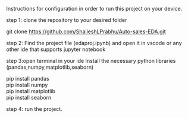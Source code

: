 Instructions for configuration in order to run this project on your device.

step 1: clone the repository to your desired folder

git clone https://github.com/ShaileshLPrabhu/Auto-sales-EDA.git

step 2: Find the project file (edaproj.ipynb) and open it in vscode or any other ide that supports jupyter notebook

step 3:open terminal in your ide Install the necessary python libraries (pandas,numpy,matplotlib,seaborn)

pip install pandas <br />
pip install numpy <br />
pip install matplotlib<br />
pip install seaborn <br />

step 4: run the project.




